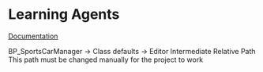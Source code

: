 # Learning Agents

[Documentation](https://dev.epicgames.com/community/learning/courses/kRm/unreal-engine-learning-agents-5-4/owjW/unreal-engine-learning-to-drive-5-4)  
  
  
BP_SportsCarManager -> Class defaults -> Editor Intermediate Relative Path  
This path must be changed manually for the project to work